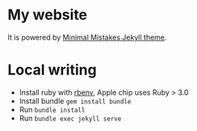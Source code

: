 # My website

It is powered by [Minimal Mistakes Jekyll theme](https://github.com/mmistakes/minimal-mistakes).

# Local writing
- Install ruby with [rbenv](https://github.com/rbenv/rbenv), Apple chip uses Ruby > 3.0
- Install bundle `gem install bundle`
- Run `bundle install`
- Run `bundle exec jekyll serve`

